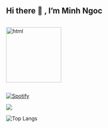 ## Hi there 👋 , I’m Minh Ngoc

<!---
ngocnguyen43/ngocnguyen43 is a ✨ special ✨ repository because its `README.md` (this file) appears on your GitHub profile.
You can click the Preview link to take a look at your changes.
--->
<div style="display: flex;align-items: center;">
 
<img src="https://www.vectorlogo.zone/logos/spotify/spotify-ar21.svg" alt="html" style="width: 150px"/></div>

[![Spotify](https://novatorem-git-master-ngocnguyen43.vercel.app/api/spotify)](https://open.spotify.com/user/c7cs5lt9ajo7nshlb6esneykh)

![](https://komarev.com/ghpvc/?username=ngocnguyen43)

![Top Langs](https://github-readme-stats.vercel.app/api/top-langs/?username=ngocnguyen43&hide_progress=true)


<!-- ![Minh Ngoc's GitHub stats](https://github-readme-stats.vercel.app/api?username=ngocnguyen43&show_icons=true&theme=radical) -->


<!-- [![Top Langs](https://github-readme-stats.vercel.app/api/top-langs/?username=ngocnguyen43)](https://github.com/anuraghazra/github-readme-stats)
 -->

